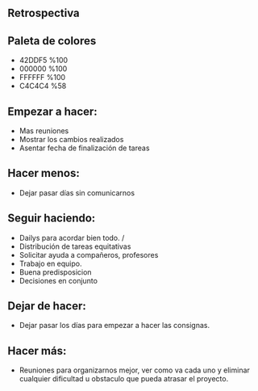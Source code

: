 ## Retrospectiva ##

## Paleta de colores
- 42DDF5 %100
- 000000 %100
- FFFFFF %100
- C4C4C4 %58

## Empezar a hacer:
- Mas reuniones
- Mostrar los cambios realizados
- Asentar fecha de finalización de tareas

## Hacer menos:
- Dejar pasar días sin comunicarnos

## Seguir haciendo:
- Dailys para acordar bien todo. / 
- Distribución de tareas equitativas
- Solicitar ayuda a compañeros, profesores
- Trabajo en equipo.
- Buena predisposicion
- Decisiones en conjunto


## Dejar de hacer:
- Dejar pasar los días para empezar a hacer las consignas.

## Hacer más:
- Reuniones para organizarnos mejor, ver como va cada uno y eliminar cualquier dificultad u obstaculo que pueda atrasar el proyecto.
